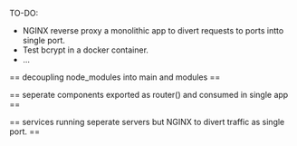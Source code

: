 
TO-DO:
 - NGINX reverse proxy a monolithic app to divert requests to ports intto single port.
 - Test bcrypt in a docker container.
 - ...

== decoupling node_modules into main and modules ==

== seperate components exported as router() and consumed in single app ==

== services running seperate servers but NGINX to divert traffic as single port. ==